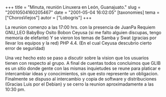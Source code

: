+++
title = "Minuta, reunión Linuxera en León, Guanajuato."
slug = "20010504160205467"
date = "2001-05-04 16:02:05"
[taxonomies]
tema = ["ChorosViejos"]
autor = ["Lobogris"]
+++

La reunion comenzo a las 17:00 hrs. con la presencia de JuanPa Requiem
GNU_LEO BabyBoy Osito Bobon Ceyusa (si me falto alguien discupas, tengo
memoria de elefante) Y se vieron los temas de Samba y Swat (gracias por
llevar los equipos y la red) PHP 4.4. (En el cual Ceyusa descubrio
cierto error de seguridad)

<!-- more -->
Una vez hecho esto se paso a discutir sobre la vision que los usuarios
tienen con respecto al grupo. A final de cuentas todos concluimos que
GLIB es un sitio donde gente con las mismas inquietudes se reune para
platicar e intercambiar ideas y conocimientos, sin que esto represente
un obligacion. Finalmente se dispuso al intercambio y copia de software
y distribuciones (Gracias Luis por el Debian) y se cerro la reunion
aproximadamente a las 10:30 pm.

